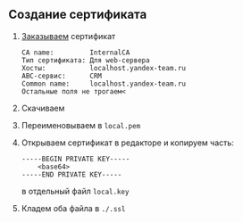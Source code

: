 ## Создание сертификата

1. [Заказываем](https://crt.yandex-team.ru/certificates) сертификат
    ```
    CA name:         InternalCA
    Тип сертификата: Для web-сервера
    Хосты:           localhost.yandex-team.ru
    ABC-сервис:      CRM
    Common name:     localhost.yandex-team.ru
    Остальные поля не трогаем<
    ```
2. Скачиваем
3. Переименовываем в `local.pem`
4. Открываем сертификат в редакторе и копируем часть:

    ```
    -----BEGIN PRIVATE KEY-----
        <base64>
    -----END PRIVATE KEY-----
    ```
   в отдельный файл `local.key`

5. Кладем оба файла в `./.ssl`